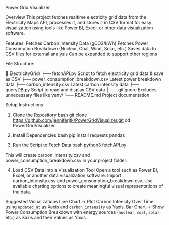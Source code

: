  Power Grid Visualizer

 Overview
This project fetches realtime electricity grid data from the Electricity Maps API, processes it, and stores it in CSV format for easy visualization using tools like Power BI, Excel, or other data visualization software.

 Features:
 Fetches Carbon Intensity Data (gCO2/kWh)
 Fetches Power Consumption Breakdown (Nuclear, Coal, Wind, Solar, etc.)
 Saves data to CSV files for external analysis
 Can be expanded to support other regions



 File Structure:

📁 ElectricityGrid/
├── fetchAPI.py   Script to fetch electricity grid data & save as CSV
├── power_consumption_breakdown.csv   Latest power breakdown data
├── carbon_intensity.csv   Latest carbon intensity data
├── queryDB.py   Script to read and display CSV data
├── .gitignore   Excludes unnecessary files like venv/
└── README.md   Project documentation




 Setup Instructions
 1. Clone the Repository
bash
git clone https://github.com/jenniferjtk/PowerGridVisualizer.git
cd PowerGridVisualizer


 2. Install Dependencies
bash
pip install requests pandas


 3. Run the Script to Fetch Data
bash
python3 fetchAPI.py

This will create carbon_intensity.csv and power_consumption_breakdown.csv in your project folder.

 4. Load CSV Data into a Visualization Tool
 Open a tool such as Power BI, Excel, or another data visualization software.
 Import carbon_intensity.csv and power_consumption_breakdown.csv.
 Use available charting options to create meaningful visual representations of the data.



 Suggested Visualizations
 Line Chart → Plot Carbon Intensity Over Time using `updated_at` as Xaxis and `carbon_intensity` as Yaxis.
 Bar Chart → Show Power Consumption Breakdown with energy sources (`nuclear`, `coal`, `solar`, etc.) as Xaxis and their values as Yaxis.


